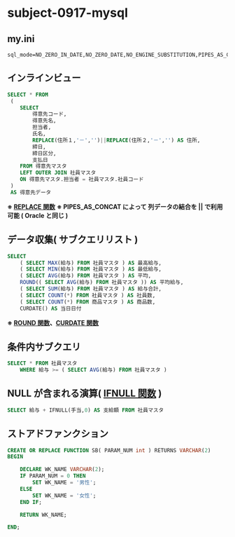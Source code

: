 # subject-0917-mysql

## my.ini
```
sql_mode=NO_ZERO_IN_DATE,NO_ZERO_DATE,NO_ENGINE_SUBSTITUTION,PIPES_AS_CONCAT
```

## インラインビュー
```sql
SELECT * FROM
 ( 
    SELECT
        得意先コード,
        得意先名,
        担当者,
        氏名,
        REPLACE(住所１,'－','')||REPLACE(住所２,'－','') AS 住所,
        締日,
        締日区分,
        支払日
    FROM 得意先マスタ 
    LEFT OUTER JOIN 社員マスタ
    ON 得意先マスタ.担当者 = 社員マスタ.社員コード
 )
 AS 得意先データ
 ```
 **※ [REPLACE 関数](https://dev.mysql.com/doc/refman/5.6/ja/string-functions.html#function_replace)**
 **※ PIPES_AS_CONCAT によって 列データの結合を || で利用可能 ( Oracle と同じ )**

## データ収集( サブクエリリスト )
```sql
SELECT
    ( SELECT MAX(給与) FROM 社員マスタ ) AS 最高給与,
    ( SELECT MIN(給与) FROM 社員マスタ ) AS 最低給与,
    ( SELECT AVG(給与) FROM 社員マスタ ) AS 平均,
    ROUND(( SELECT AVG(給与) FROM 社員マスタ )) AS 平均給与,
    ( SELECT SUM(給与) FROM 社員マスタ ) AS 給与合計,
    ( SELECT COUNT(*) FROM 社員マスタ ) AS 社員数,
    ( SELECT COUNT(*) FROM 商品マスタ ) AS 商品数,
    CURDATE() AS 当日日付
```
**※ [ROUND 関数](https://dev.mysql.com/doc/refman/5.6/ja/mathematical-functions.html#function_round)、[CURDATE 関数](https://dev.mysql.com/doc/refman/5.6/ja/date-and-time-functions.html#function_curdate)**

## 条件内サブクエリ
```sql
SELECT * FROM 社員マスタ
    WHERE 給与 >= ( SELECT AVG(給与) FROM 社員マスタ )
```

## NULL が含まれる演算( [IFNULL 関数](https://dev.mysql.com/doc/refman/5.6/ja/control-flow-functions.html#function_ifnull) )
```sql
SELECT 給与 + IFNULL(手当,0) AS 支給額 FROM 社員マスタ
```

## ストアドファンクション
```sql
CREATE OR REPLACE FUNCTION SB( PARAM_NUM int ) RETURNS VARCHAR(2)
BEGIN

    DECLARE WK_NAME VARCHAR(2);
    IF PARAM_NUM = 0 THEN
        SET WK_NAME = '男性';
    ELSE
        SET WK_NAME = '女性';
    END IF;

    RETURN WK_NAME;

END;
```
